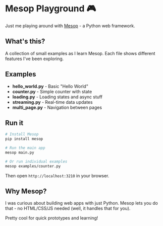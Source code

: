# Mesop Playground 🎮

Just me playing around with [Mesop](https://github.com/google/mesop) - a Python web framework.

## What's this?

A collection of small examples as I learn Mesop. Each file shows different features I've been exploring.

## Examples

- **hello_world.py** - Basic "Hello World"
- **counter.py** - Simple counter with state
- **loading.py** - Loading states and async stuff
- **streaming.py** - Real-time data updates
- **multi_page.py** - Navigation between pages

## Run it

```bash
# Install Mesop
pip install mesop

# Run the main app
mesop main.py

# Or run individual examples
mesop examples/counter.py
```

Then open `http://localhost:3210` in your browser.

## Why Mesop?

I was curious about building web apps with just Python. Mesop lets you do that - no HTML/CSS/JS needed (well, it handles that for you).

Pretty cool for quick prototypes and learning!
